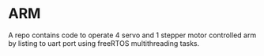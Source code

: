 # ARM
A repo contains code to operate 4 servo and 1 stepper motor controlled arm by listing to uart port using freeRTOS multithreading tasks.
